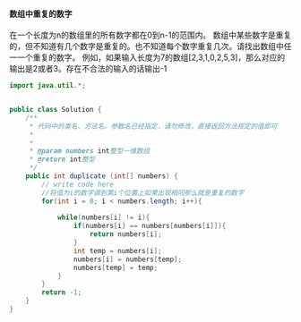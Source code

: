 #### 数组中重复的数字

在一个长度为n的数组里的所有数字都在0到n-1的范围内。 数组中某些数字是重复的，但不知道有几个数字是重复的。也不知道每个数字重复几次。请找出数组中任一一个重复的数字。 例如，如果输入长度为7的数组[2,3,1,0,2,5,3]，那么对应的输出是2或者3。存在不合法的输入的话输出-1

```Java
import java.util.*;


public class Solution {
    /**
     * 代码中的类名、方法名、参数名已经指定，请勿修改，直接返回方法规定的值即可
     *
     * 
     * @param numbers int整型一维数组 
     * @return int整型
     */
    public int duplicate (int[] numbers) {
        // write code here
        //将值为i的数字调到第i个位置上如果出现相同那么就是重复的数字
        for(int i = 0; i < numbers.length; i++){
            
            while(numbers[i] != i){
                if(numbers[i] == numbers[numbers[i]]){
                    return numbers[i];
                }
                int temp = numbers[i];
                numbers[i] = numbers[temp];
                numbers[temp] = temp;
            }
        }
        return -1;
    }
}
```